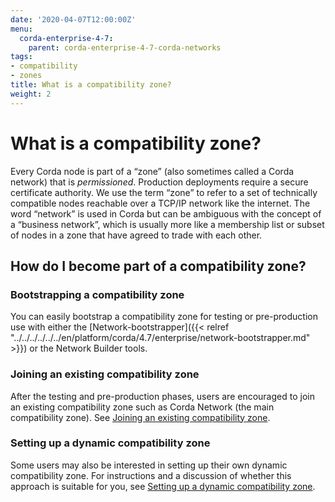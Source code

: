 ```yaml
---
date: '2020-04-07T12:00:00Z'
menu:
  corda-enterprise-4-7:
    parent: corda-enterprise-4-7-corda-networks
tags:
- compatibility
- zones
title: What is a compatibility zone?
weight: 2
---
```





# What is a compatibility zone?

Every Corda node is part of a “zone” (also sometimes called a Corda network) that is *permissioned*. Production
deployments require a secure certificate authority. We use the term “zone” to refer to a set of technically compatible
nodes reachable over a TCP/IP network like the internet. The word “network” is used in Corda but can be ambiguous with
the concept of a “business network”, which is usually more like a membership list or subset of nodes in a zone that
have agreed to trade with each other.


## How do I become part of a compatibility zone?


### Bootstrapping a compatibility zone

You can easily bootstrap a compatibility zone for testing or pre-production use with either the
[Network-bootstrapper]({{< relref "../../../../../../en/platform/corda/4.7/enterprise/network-bootstrapper.md" >}}) or the Network Builder tools.


### Joining an existing compatibility zone

After the testing and pre-production phases, users are encouraged to join an existing compatibility zone such as Corda
Network (the main compatibility zone). See [Joining an existing compatibility zone](joining-a-compatibility-zone.md).


### Setting up a dynamic compatibility zone

Some users may also be interested in setting up their own dynamic compatibility zone. For instructions and a discussion
of whether this approach is suitable for you, see [Setting up a dynamic compatibility zone](setting-up-a-dynamic-compatibility-zone.md).
